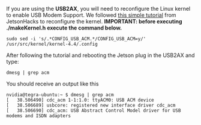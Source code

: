 If you are using the **USB2AX**, you will need to reconfigure the Linux kernel to enable USB Modem Support. We followed [this simple tutorial](http://www.jetsonhacks.com/2017/03/25/build-kernel-and-modules-nvidia-jetson-tx2/) from JetsonHacks to reconfigure the kernel. **IMPORTANT: before executing ./makeKernel.h execute the command below.**

    sudo sed -i 's/.*CONFIG_USB_ACM.*/CONFIG_USB_ACM=y/' /usr/src/kernel/kernel-4.4/.config

After following the tutorial and rebooting the Jetson plug in the USB2AX and type:

    dmesg | grep acm 

You should receive an output like this

    nvidia@tegra-ubuntu:~ $ dmesg | grep acm
    [   38.506490] cdc_acm 1-1:1.0: ttyACM0: USB ACM device
    [   38.506689] usbcore: registered new interface driver cdc_acm
    [   38.506690] cdc_acm: USB Abstract Control Model driver for USB modems and ISDN adapters

    